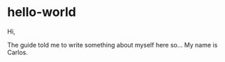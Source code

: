 # hello-world

Hi,

The guide told me to write something about myself here so... 
My name is Carlos.
